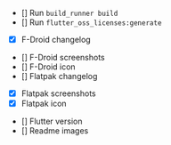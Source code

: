 - [] Run ```build_runner build```
- [] Run ```flutter_oss_licenses:generate```
- [x] F-Droid changelog
- [] F-Droid screenshots
- [] F-Droid icon
- [] Flatpak changelog
- [x] Flatpak screenshots
- [x] Flatpak icon
- [] Flutter version
- [] Readme images